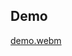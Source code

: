 ## Demo
[demo.webm](https://github.com/1lyasm/kv_db/assets/84722851/39c53754-bb21-462c-9d18-1dd9e7ed1a23)
                                                                                                                       
